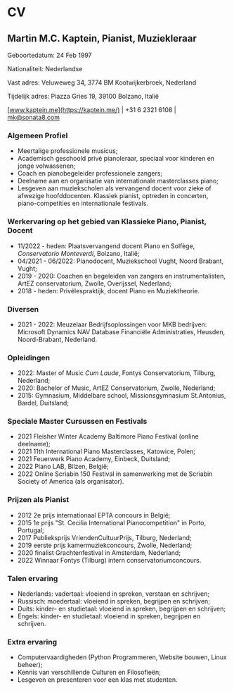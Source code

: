 # CV

## Martin M.C. Kaptein, Pianist, Muziekleraar

Geboortedatum: 24 Feb 1997

Nationaliteit: Nederlandse

Vast adres: Veluweweg 34, 3774 BM Kootwijkerbroek, Nederland

Tijdelijk adres: Piazza Gries 19, 39100 Bolzano, Italië

[www.kaptein.me](https://kaptein.me/) | +31 6 2321 6108 | [mk@sonata8.com](mailto:mk@sonata8.com)

### Algemeen Profiel

- Meertalige professionele musicus;
- Academisch geschoold privé pianoleraar, speciaal voor kinderen en jonge volwassenen;
- Coach en pianobegeleider professionele zangers;
- Deelname aan en organisatie van internationale masterclasses piano;
- Lesgeven aan muziekscholen als vervangend docent voor zieke of afwezige hoofddocenten. Klassiek pianist, optreden in concerten, piano-competities en internationale festivals.

### Werkervaring op het gebied van Klassieke Piano, Pianist, Docent

- 11/2022 - heden: Plaatsvervangend docent Piano en Solfège, *Conservatorio Monteverdi*, Bolzano, Italië;
- 04/2021 - 06/2022: Pianodocent, Muziekschool Vught, Noord Brabant, Vught;
- 2019 - 2020: Coachen en begeleiden van zangers en instrumentalisten, ArtEZ conservatorium, Zwolle, Overijssel, Nederland;
- 2018 - heden: Privélespraktijk, docent Piano en Muziektheorie.

### Diversen

- 2021 - 2022: Meuzelaar Bedrijfsoplossingen voor MKB bedrijven: Microsoft Dynamics NAV Database Financiële Administraties, Heusden, Noord-Brabant, Nederland.

### Opleidingen

- 2022: Master of Music *Cum Laude*, Fontys Conservatorium, Tilburg, Nederland;
- 2020: Bachelor of Music, ArtEZ Conservatorium, Zwolle, Nederland;
- 2015: Gymnasium, Middelbare school, Missionsgymnasium St.Antonius, Bardel, Duitsland;

### Speciale Master Cursussen en Festivals

- 2021 Fleisher Winter Academy Baltimore Piano Festival (online deelname);
- 2021 11th International Piano Masterclasses, Katowice, Polen;
- 2021 Feuerwerk Piano Academy, Einbeck, Duitsland;
- 2022 Piano LAB, Bilzen, België;
- 2022 Online Scriabin 150 Festival in samenwerking met de Scriabin Society of America (als organisator).

### Prijzen als Pianist

- 2012 2e prijs internationaal EPTA concours in België;
- 2015 1e prijs "St. Cecilia International Pianocompetition" in Porto, Portugal;
- 2017 Publieksprijs VriendenCultuurPrijs, Tilburg, Nederland;
- 2019 eerste prijs kamermuziekconcours, Zwolle, Nederland;
- 2020 finalist Grachtenfestival in Amsterdam, Nederland;
- 2022 Winnaar Fontys (Tilburg) intern conservatoriumconcours.

### Talen ervaring

- Nederlands: vadertaal: vloeiend in spreken, verstaan en schrijven; 
- Russisch: moedertaal: vloeiend in spreken, begrijpen en schrijven;
- Duits: kinder- en studietaal: vloeiend in spreken, begrijpen en schrijven;
- Engels: kinder- en studietaal: vloeiend in spreken, begrijpen en schrijven.

### Extra ervaring

- Computervaardigheden (Python Programmeren, Website bouwen, Linux beheer);
- Kennis van verschillende Culturen en Filosofieën;
- Lesgeven en presenteren voor een klas met studenten.

